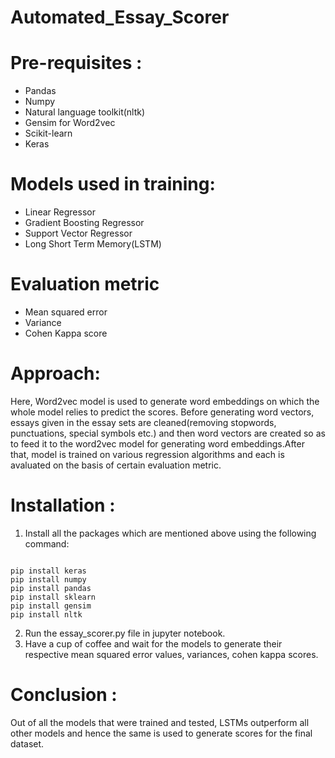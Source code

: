 # Automated_Essay_Scorer

# Pre-requisites :
* Pandas
* Numpy
* Natural language toolkit(nltk)
* Gensim for Word2vec
* Scikit-learn
* Keras

# Models used in training:

* Linear Regressor
* Gradient Boosting Regressor
* Support Vector Regressor
* Long Short Term Memory(LSTM)

# Evaluation metric

* Mean squared error
* Variance
* Cohen Kappa score

# Approach: 

Here, Word2vec model is used to generate word embeddings on which the whole model relies to predict the scores. Before generating word vectors, essays given in the essay sets are cleaned(removing stopwords, punctuations, special symbols etc.) and then word vectors are created so as to feed it to the word2vec model for generating word embeddings.After that, model is trained on various regression algorithms and each is avaluated on the basis of certain evaluation metric.


# Installation :

1. Install all the packages which are mentioned above using the following command:
```

pip install keras
pip install numpy
pip install pandas
pip install sklearn
pip install gensim
pip install nltk
```

2. Run the essay_scorer.py file in jupyter notebook.
3. Have a cup of coffee and wait for the models to generate their respective mean squared error values, variances, cohen kappa scores.

# Conclusion : 

Out of all the models that were trained and tested, LSTMs outperform all other models and hence the same is used to generate scores for the final dataset.
